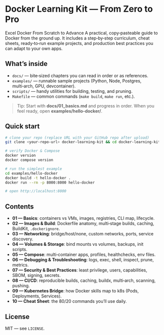 # Docker Learning Kit — From Zero to Pro
Excel Docker From Scratch to Advance
A practical, copy‑pasteable guide to Docker from the ground up. It includes a step‑by‑step curriculum, cheat sheets,
ready‑to‑run example projects, and production best practices you can adapt to your own apps.

## What’s inside
- `docs/` — bite‑sized chapters you can read in order or as references.
- `examples/` — runnable sample projects (Python, Node, Postgres, multi‑arch, GPU, devcontainer).
- `scripts/` — handy utilities for building, testing, and pruning.
- `Makefile` — common commands (`make build`, `make run`, etc.).

> Tip: Start with **docs/01_basics.md** and progress in order. When you feel ready, open **examples/hello-docker/**.

## Quick start
```bash
# clone your repo (replace URL with your GitHub repo after upload)
git clone <your-repo-url> docker-learning-kit && cd docker-learning-kit

# verify Docker & Compose
docker version
docker compose version

# run the simplest example
cd examples/hello-docker
docker build -t hello-docker .
docker run --rm -p 8000:8000 hello-docker

# open http://localhost:8000
```

## Contents
- **01 — Basics**: containers vs VMs, images, registries, CLI map, lifecycle.
- **02 — Images & Build**: Dockerfile anatomy, multi‑stage builds, caching, BuildKit, `.dockerignore`.
- **03 — Networking**: bridge/host/none, custom networks, ports, service discovery.
- **04 — Volumes & Storage**: bind mounts vs volumes, backups, init scripts.
- **05 — Compose**: multi‑container apps, profiles, healthchecks, env files.
- **06 — Debugging & Troubleshooting**: logs, exec, shell, inspect, prune, metrics.
- **07 — Security & Best Practices**: least privilege, users, capabilities, SBOM, signing, secrets.
- **08 — CI/CD**: reproducible builds, caching, buildx, multi‑arch, scanning, pushing.
- **09 — Kubernetes Bridge**: how Docker skills map to k8s (Pods, Deployments, Services).
- **10 — Cheat Sheet**: the 80/20 commands you’ll use daily.

## License
MIT — see `LICENSE`.
